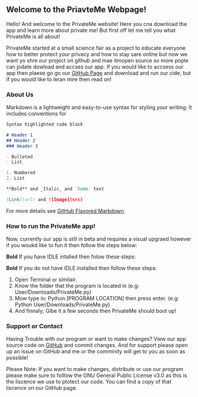 
## Welcome to the PriavteMe Webpage!

Hello! And welcome to the PrivateMe website! Here you cna download the app and learn more about private me! But first off let me tell you what PrivateMe is all about!

PrivateMe started at a small science fair as a project to educate everyone how to better protect your privacy and how to stay sare online but now we want yo shre our project on github and mae itmopen source so more pople can jodate dowload and accses our app. If you would like to accsess our app then plaese go go our [GitHub Page](https://github.com/Topscientist/privateme.github.io/) and download and run our cide, but if you would like to leran mire then read on!

### About Us

Markdown is a lightweight and easy-to-use syntax for styling your writing. It includes conventions for

```markdown
Syntax highlighted code block

# Header 1
## Header 2
### Header 3

- Bulleted
- List

1. Numbered
2. List

**Bold** and _Italic_ and `Code` text

[Link](url) and ![Image](src)
```

For more details see [GitHub Flavored Markdown](https://guides.github.com/features/mastering-markdown/).

### How to run the PrivateMe app!

Now, currently our app is still in beta and requires a visual upgraed however if you woukd like to fun it then follow the steps below:

**Bold** If you have IDLE intalled then folow these steps:

**Bold** If you do not have IDLE installed then follow these steps:

1) Open Terminal or similair.
2) Know the folder that the program is located in (e.g: User/Downloads/PrivateMe.py)
3) Mow type in: Python [PROGRAM LOCATION] then press enter. (e.g: Python User/Downloads/PrivateMe.py)
4) And finnaly; Gibe it a few seconds then PrivateMe should boot up!

### Support or Contact

Having Trouble with our program or want to make changes?
View our app source code on [GitHub](https://github.com/Topscientist/privateme.github.io/) and commit changes. And for support please open up an issue on GitHub and me or the comminity will get to you as soon as possible!

Please Note: If you want to make changes, distribute or use our program please make sure to folllow the GNU General Public License v3.0 as this is the liscence we use to ptotect our code. You can find a copy of that liscence on our GitHub page.
